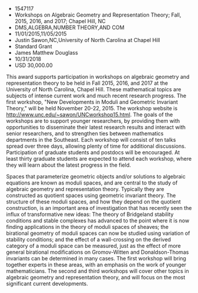 
* 1547117
* Workshops on Algebraic Geometry and Representation Theory; Fall, 2015, 2016, and 2017; Chapel Hill, NC
* DMS,ALGEBRA,NUMBER THEORY,AND COM
* 11/01/2015,11/05/2015
* Justin Sawon,NC,University of North Carolina at Chapel Hill
* Standard Grant
* James Matthew Douglass
* 10/31/2018
* USD 30,000.00

This award supports participation in workshops on algebraic geometry and
representation theory to be held in Fall 2015, 2016, and 2017 at the University
of North Carolina, Chapel Hill. These mathematical topics are subjects of
intense current work and much recent research progress. The first workshop, "New
Developments in Moduli and Geometric Invariant Theory," will be held November
20-22, 2015. The workshop website is
http://www.unc.edu/~sawon/UNCworkshop15.html. The goals of the workshops are to
support younger researchers, by providing them with opportunities to disseminate
their latest research results and interact with senior researchers, and to
strengthen ties between mathematics departments in the Southeast. Each workshop
will consist of ten talks spread over three days, allowing plenty of time for
additional discussions. Participation of graduate students and postdocs will be
encouraged. At least thirty graduate students are expected to attend each
workshop, where they will learn about the latest progress in the field.

Spaces that parameterize geometric objects and/or solutions to algebraic
equations are known as moduli spaces, and are central to the study of algebraic
geometry and representation theory. Typically they are constructed as quotient
spaces using geometric invariant theory. The structure of these moduli spaces,
and how they depend on the quotient construction, is an important area of
investigation that has recently seen the influx of transformative new ideas: The
theory of Bridgeland stability conditions and stable complexes has advanced to
the point where it is now finding applications in the theory of moduli spaces of
sheaves; the birational geometry of moduli spaces can now be studied using
variation of stability conditions; and the effect of a wall-crossing on the
derived category of a moduli space can be measured, just as the effect of more
general birational modifications on Gromov-Witten and Donaldson-Thomas
invariants can be determined in many cases. The first workshop will bring
together experts in these areas, with an emphasis on the work of younger
mathematicians. The second and third workshops will cover other topics in
algebraic geometry and representation theory, and will focus on the most
significant current developments.
